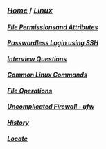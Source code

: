### *[Home](../index.md)* / *[Linux](linux.md)*

#### *[File Permissionsand Attributes](FilePermissionsandAttributes.md)*

#### *[Passwordless Login using SSH](PasswordlessLogin.md)*

#### *[Interview Questions](LinuxInterviewQuestions.md)*

#### *[Common Linux Commands](CommonLinuxCommands.md)* 

#### *[File Operations](fileOperations.md)* 

#### *[Uncomplicated Firewall - ufw](ufw.md)*

#### *[History](history.md)*

#### *[Locate](locate.md)*
